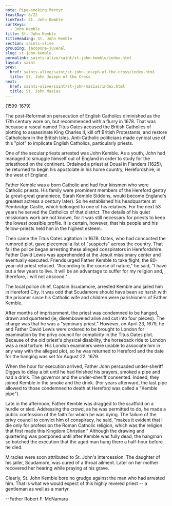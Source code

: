 ```yaml
---
note: Pipe-smoking Martyr
feastDay: 8/22
linkText: St. John Kemble
sortKeys:
  - John Kemble
title: St. John Kemble
titleHeading: St. John Kemble
section: saints-alive
grouping: jacopone-juvenal
slug: st-john-kemble
permalink: saints-alive/saint/st-john-kemble/index.html
layout: saint
prev:
  href: saints-alive/saint/st-john-joseph-of-the-cross/index.html
  title: St. John Joseph of the Cross
next:
  href: saints-alive/saint/st-john-masias/index.html
  title: St. John Masias
---
```

(1599-1679)

The post-Reformation persecution of English Catholics diminished as the 17th century wore on, but recommenced with a flurry in 1678. That was because a rascal named Titus Oates accused the British Catholics of plotting to assassinate King Charles II, kill off British Protestants, and restore Catholicism in the British Isles. Anti-Catholic politicians made cynical use of this "plot" to implicate English Catholics, particularly priests.

One of the secular priests arrested was John Kemble. As a youth, John had managed to smuggle himself out of England in order to study for the priesthood on the continent. Ordained a priest at Douai in Flanders (1625), he returned to begin his apostolate in his home country, Herefordshire, in the west of England.

Father Kemble was a born Catholic and had four kinsmen who were Catholic priests. His family were prominent members of the Hereford gentry (a great-great grandniece, Sarah Kemble Siddons, would become England's greatest actress a century later). So he established his headquarters at Pembridge Castle, which belonged to one of his relatives. For the next 53 years he served the Catholics of that district. The details of his quiet missionary work are not known, for it was still necessary for priests to keep the lowest possible profile. It is certain, however, that his people and his fellow-priests held him in the highest esteem.

Then came the Titus Oates agitation in 1678. Oates, who had concocted the rumored plot, gave piecemeal a list of "suspects" across the country. That fall the police began arresting these alleged conspirators in Herefordshire. Father David Lewis was apprehended at the Jesuit missionary center and eventually executed. Friends urged Father Kemble to take flight; the 80-year-old priest refused. "According to the course of nature," he said, "I have but a few years to live. It will be an advantage to suffer for my religion and, therefore, I will not abscond."

The local police chief, Captain Scudamore, arrested Kemble and jailed him in Hereford City. It was odd that Scudamore should have been so harsh with the prisoner since his Catholic wife and children were parishioners of Father Kemble.

After months of imprisonment, the priest was condemned to be hanged, drawn and quartered (ie, disemboweled alive and cut into four pieces). The charge was that he was a "seminary priest." However, on April 23, 1679, he and Father David Lewis were ordered to be brought to London for examination by the privy council for complicity in the Titus Oates plot. Because of the old priest's physical disability, the horseback ride to London was a real torture. His London examiners were unable to associate him in any way with the alleged plot, so he was returned to Hereford and the date for the hanging was set for August 22, 1679.

When the hour for execution arrived, Father John persuaded under-sheriff Digges to delay a bit until he had finished his prayers, smoked a pipe and had a drink. The governor and the under-sheriff consented. Indeed, they joined Kemble in the smoke and the drink. (For years afterward, the last pipe allowed to those condemned to death at Hereford was called a "Kemble pipe").

Late in the afternoon, Father Kemble was dragged to the scaffold on a hurdle or sled. Addressing the crowd, as he was permitted to do, he made a public confession of the faith for which he was dying. The failure of the privy council to convict him of conspiracy, he said, "makes it evident that I die only for profession the Roman Catholic religion, which was the religion that first made this Kingdom Christian." Although the drawing and quartering was postponed until after Kemble was fully dead, the hangman so botched the execution that the aged man hung there a half-hour before he died.

Miracles were soon attributed to St. John's intercession. The daughter of his jailer, Scudamore, was cured of a throat ailment. Later on her mother recovered her hearing while praying at his grave.

Clearly, St. John Kemble bore no grudge against the man who had arrested him. That is what we would expect of this highly revered priest -- a gentleman as well as a martyr.

\--Father Robert F. McNamara